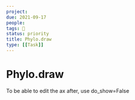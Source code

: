 ```yaml
---
project:
due: 2021-09-17
people:
tags: 🧨
status: priority
title: Phylo.draw
type: [[Task]]
---
```


# Phylo.draw

To be able to edit the ax after, use do_show=False